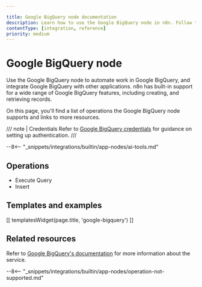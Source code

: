 ```yaml
---

title: Google BigQuery node documentation
description: Learn how to use the Google BigQuery node in n8n. Follow technical documentation to integrate Google BigQuery node into your workflows.
contentType: [integration, reference]
priority: medium
---
```


# Google BigQuery node

Use the Google BigQuery node to automate work in Google BigQuery, and integrate Google BigQuery with other applications. n8n has built-in support for a wide range of Google BigQuery features, including creating, and retrieving records.

On this page, you'll find a list of operations the Google BigQuery node supports and links to more resources.

/// note | Credentials
Refer to [Google BigQuery credentials](/integrations/builtin/credentials/google/index.md) for guidance on setting up authentication. 
///

--8<-- "_snippets/integrations/builtin/app-nodes/ai-tools.md"

## Operations

- Execute Query
- Insert

## Templates and examples

<!-- see https://www.notion.so/n8n/Pull-in-templates-for-the-integrations-pages-37c716837b804d30a33b47475f6e3780 -->
[[ templatesWidget(page.title, 'google-bigquery') ]]

## Related resources

Refer to [Google BigQuery's documentation](https://cloud.google.com/bigquery/docs/reference/rest) for more information about the service.

--8<-- "_snippets/integrations/builtin/app-nodes/operation-not-supported.md"

